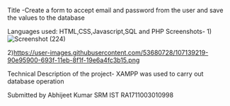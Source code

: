 Title
-Create a form to accept email and password from the user and save the values to the database

Languages used: HTML,CSS,Javascript,SQL and PHP
Screenshots-
1)
![Screenshot (224)](https://user-images.githubusercontent.com/53680728/107140087-c729d700-6945-11eb-8837-dd05b590a980.png)

2)https://user-images.githubusercontent.com/53680728/107139219-90e95900-693f-11eb-8f1f-19e6a4fc3b15.png

Technical Description of the project- XAMPP was used to carry out database operation

Submitted by
Abhijeet Kumar
SRM IST
RA1711003010998
